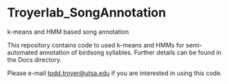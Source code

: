 # Troyerlab_SongAnnotation
k-means and HMM based song annotation

This repository contains code to used k-means and HMMs for semi-automated annotation of birdsong syllables. Further details can be found in the Docs directory.

Please e-mail todd.troyer@utsa.edu if you are interested in using this code.
